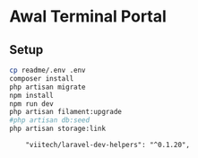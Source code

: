 # Awal Terminal Portal

## Setup
```bash
cp readme/.env .env
composer install
php artisan migrate
npm install
npm run dev
php artisan filament:upgrade
#php artisan db:seed
php artisan storage:link
```


        "viitech/laravel-dev-helpers": "^0.1.20",
